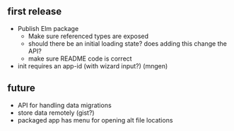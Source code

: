## first release

- Publish Elm package
  - Make sure referenced types are exposed
  - should there be an initial loading state?  does adding this change the API?
  - make sure README code is correct
- init requires an app-id (with wizard input?) (mngen)


## future

- API for handling data migrations
- store data remotely (gist?)
- packaged app has menu for opening alt file locations
